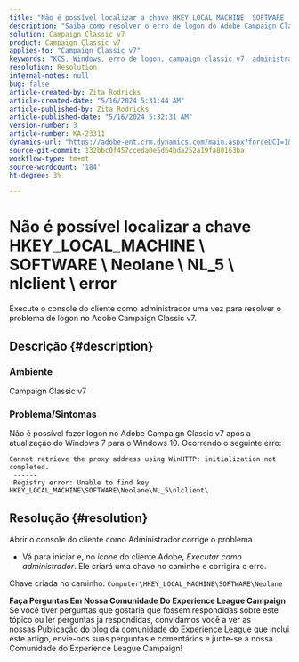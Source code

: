 ```yaml
---
title: "Não é possível localizar a chave HKEY_LOCAL_MACHINE  SOFTWARE  Neolane  NL_5  nlclient  error"
description: "Saiba como resolver o erro de logon do Adobe Campaign Classic v7 após a atualização do Windows 7 para o Windows 10."
solution: Campaign Classic v7
product: Campaign Classic v7
applies-to: "Campaign Classic v7"
keywords: "KCS, Windows, erro de logon, campaign classic v7, administrador"
resolution: Resolution
internal-notes: null
bug: false
article-created-by: Zita Rodricks
article-created-date: "5/16/2024 5:31:44 AM"
article-published-by: Zita Rodricks
article-published-date: "5/16/2024 5:32:31 AM"
version-number: 3
article-number: KA-23311
dynamics-url: "https://adobe-ent.crm.dynamics.com/main.aspx?forceUCI=1&pagetype=entityrecord&etn=knowledgearticle&id=4e6f8390-4513-ef11-9f89-6045bd0298d4"
source-git-commit: 132bbc0f457cceda0e5d64bda252a19fa80163ba
workflow-type: tm+mt
source-wordcount: '184'
ht-degree: 3%

---
```


# Não é possível localizar a chave HKEY_LOCAL_MACHINE \ SOFTWARE \ Neolane \ NL_5 \ nlclient \ error


Execute o console do cliente como administrador uma vez para resolver o problema de logon no Adobe Campaign Classic v7.

## Descrição {#description}


### Ambiente

Campaign Classic v7



### Problema/Sintomas

Não é possível fazer logon no Adobe Campaign Classic v7 após a atualização do Windows 7 para o Windows 10. Ocorrendo o seguinte erro:


```
Cannot retrieve the proxy address using WinHTTP: initialization not completed.
 ------
 Registry error: Unable to find key HKEY_LOCAL_MACHINE\SOFTWARE\Neolane\NL_5\nlclient\
```



## Resolução {#resolution}


Abrir o console do cliente como Administrador corrige o problema.

- Vá para iniciar e, no ícone do cliente Adobe, *Executar como administrador*. Ele criará uma chave no caminho e corrigirá o erro.


Chave criada no caminho: `Computer\HKEY_LOCAL_MACHINE\SOFTWARE\Neolane`


<b>Faça Perguntas Em Nossa Comunidade Do Experience League Campaign</b><br>Se você tiver perguntas que gostaria que fossem respondidas sobre este tópico ou ler perguntas já respondidas, convidamos você a ver as nossas [Publicação do blog da comunidade do Experience League](https://experienceleaguecommunities.adobe.com/t5/adobe-campaign-classic-blogs/introducing-top-kcs-articles-curated-for-your-troubleshooting/bc-p/672426#M132 "Seguir link") que inclui este artigo, envie-nos suas perguntas e comentários e junte-se à nossa Comunidade do Experience League Campaign!  